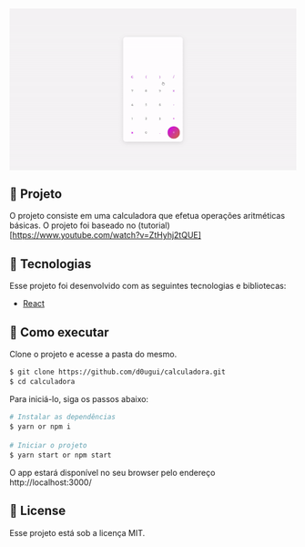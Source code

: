<img align="center" src="src/assets/tela.gif" alt="Calculadora">

## 📖 Projeto

O projeto consiste em uma calculadora que efetua operações aritméticas básicas.
O projeto foi baseado no (tutorial)[https://www.youtube.com/watch?v=ZtHyhj2tQUE]

## 🧪 Tecnologias

Esse projeto foi desenvolvido com as seguintes tecnologias e bibliotecas:

- [React](https://reactjs.org)

## 🚀 Como executar

Clone o projeto e acesse a pasta do mesmo.

```bash
$ git clone https://github.com/d0ugui/calculadora.git
$ cd calculadora
```

Para iniciá-lo, siga os passos abaixo:

```bash
# Instalar as dependências
$ yarn or npm i

# Iniciar o projeto
$ yarn start or npm start
```

O app estará disponível no seu browser pelo endereço http://localhost:3000/

## 📝 License

Esse projeto está sob a licença MIT.
